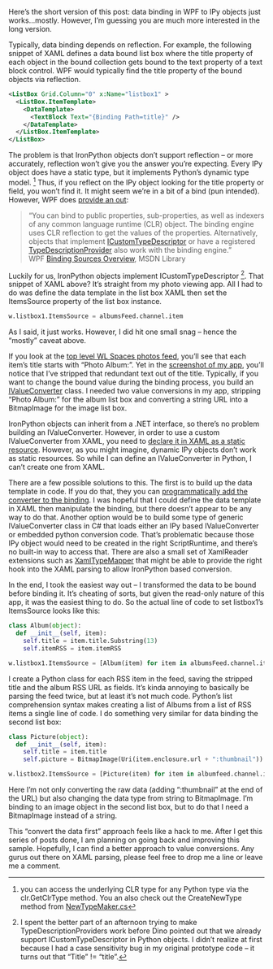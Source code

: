 Here’s the short version of this post: data binding in WPF to IPy
objects just works…mostly. However, I’m guessing you are much more
interested in the long version.

Typically, data binding depends on reflection. For example, the
following snippet of XAML defines a data bound list box where the title
property of each object in the bound collection gets bound to the text
property of a text block control. WPF would typically find the title
property of the bound objects via reflection.

``` xml
<ListBox Grid.Column="0" x:Name="listbox1" >
  <ListBox.ItemTemplate>
    <DataTemplate>
      <TextBlock Text="{Binding Path=title}" />
    </DataTemplate>
  </ListBox.ItemTemplate>
</ListBox>
```

The problem is that IronPython objects don’t support reflection – or
more accurately, reflection won’t give you the answer you’re expecting.
Every IPy object does have a static type, but it implements Python’s
dynamic type model. [^1] Thus, if you reflect on the IPy object looking
for the title property or field, you won’t find it. It might seem we’re
in a bit of a bind (pun intended). However, WPF does [provide an
out](http://msdn.microsoft.com/en-us/library/ms743643.aspx):

> “You can bind to public properties, sub-properties, as well as
> indexers of any common language runtime (CLR) object. The binding
> engine uses CLR reflection to get the values of the properties.
> Alternatively, objects that implement
> [ICustomTypeDescriptor](http://msdn.microsoft.com/en-us/library/system.componentmodel.icustomtypedescriptor.aspx)
> or have a registered
> [TypeDescriptionProvider](http://msdn.microsoft.com/en-us/library/system.componentmodel.typedescriptionprovider.aspx)
> also work with the binding engine.”\
> WPF [Binding Sources
> Overview](http://msdn.microsoft.com/en-us/library/ms743643.aspx), MSDN
> Library

Luckily for us, IronPython objects implement ICustomTypeDescriptor [^2].
That snippet of XAML above? It’s straight from my photo viewing app. All
I had to do was define the data template in the list box XAML then set
the ItemsSource property of the list box instance.

``` python
w.listbox1.ItemsSource = albumsFeed.channel.item
```

As I said, it just works. However, I did hit one small snag – hence the
“mostly” caveat above.

If you look at the [top level WL Spaces photos
feed](http://techiewife.spaces.live.com/photos/feed.rss), you’ll see
that each item’s title starts with “Photo Album:”. Yet in the
[screenshot of my
app](http://hawkblogstorage.blob.core.windows.net/blog-content/20081117-1700-ironpython-and-wpf-part-3-data-binding/ipywpf-image_4.png),
you’ll notice that I’ve stripped that redundant text out of the title.
Typically, if you want to change the bound value during the binding
process, you build an
[IValueConverter](http://msdn.microsoft.com/en-us/library/ms752347.aspx#data_conversion)
class. I needed two value conversions in my app, stripping “Photo
Album:” for the album list box and converting a string URL into a
BitmapImage for the image list box.

IronPython objects can inherit from a .NET interface, so there’s no
problem building an IValueConverter. However, in order to use a custom
IValueConverter from XAML, you need to [declare it in XAML as a static
resource](http://msdn.microsoft.com/en-us/library/ms752091.aspx).
However, as you might imagine, dynamic IPy objects don’t work as static
resources. So while I can define an IValueConverter in Python, I can’t
create one from XAML.

There are a few possible solutions to this. The first is to build up the
data template in code. If you do that, they you can [programmatically
add the converter to the
binding](http://msdn.microsoft.com/en-us/library/ms742863.aspx). I was
hopeful that I could define the data template in XAML then manipulate
the binding, but there doesn’t appear to be any way to do that. Another
option would be to build some type of generic IValueConverter class in
C\# that loads either an IPy based IValueConverter or embedded python
conversion code. That’s problematic because those IPy object would need
to be created in the right ScriptRuntime, and there’s no built-in way to
access that. There are also a small set of XamlReader extensions such as
[XamlTypeMapper](http://msdn.microsoft.com/en-us/library/system.windows.markup.xamltypemapper.aspx)
that might be able to provide the right hook into the XAML parsing to
allow IronPython based conversion.

In the end, I took the easiest way out – I transformed the data to be
bound before binding it. It’s cheating of sorts, but given the read-only
nature of this app, it was the easiest thing to do. So the actual line
of code to set listbox1’s ItemsSource looks like this:

```python
class Album(object):
  def __init__(self, item):
    self.title = item.title.Substring(13)
    self.itemRSS = item.itemRSS

w.listbox1.ItemsSource = [Album(item) for item in albumsFeed.channel.item]
```

I create a Python class for each RSS item in the feed, saving the
stripped title and the album RSS URL as fields. It’s kinda annoying to
basically be parsing the feed twice, but at least it’s not much code.
Python’s list comprehension syntax makes creating a list of Albums from
a list of RSS items a single line of code. I do something very similar
for data binding the second list box:

``` python
class Picture(object):
  def __init__(self, item):
    self.title = item.title  
    self.picture = BitmapImage(Uri(item.enclosure.url + ":thumbnail"))

w.listbox2.ItemsSource = [Picture(item) for item in albumfeed.channel.item]
```

Here I’m not only converting the raw data (adding “:thumbnail” at the
end of the URL) but also changing the data type from string to
BitmapImage. I’m binding to an image object in the second list box, but
to do that I need a BitmapImage instead of a string.

This “convert the data first” approach feels like a hack to me. After I
get this series of posts done, I am planning on going back and improving
this sample. Hopefully, I can find a better approach to value
conversions. Any gurus out there on XAML parsing, please feel free to
drop me a line or leave me a comment.

[^1]: you can access the underlying CLR type for any Python type via the
clr.GetClrType method. You an also check out the CreateNewType method
from
[NewTypeMaker.cs](http://www.codeplex.com/IronPython/SourceControl/FileView.aspx?itemId=649510&changeSetId=43433)

[^2]: I spent the better part of an afternoon trying to make
TypeDescriptionProviders work before Dino pointed out that we already
support ICustomTypeDescriptor in Python objects. I didn’t realize at
first because I had a case sensitivity bug in my original prototype code
– it turns out that “Title” != “title”.
